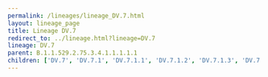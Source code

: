 ```yaml
---
permalink: /lineages/lineage_DV.7.html
layout: lineage_page
title: Lineage DV.7
redirect_to: ../lineage.html?lineage=DV.7
lineage: DV.7
parent: B.1.1.529.2.75.3.4.1.1.1.1.1
children: ['DV.7', 'DV.7.1', 'DV.7.1.1', 'DV.7.1.2', 'DV.7.1.3', 'DV.7.1.4', 'DV.7.1.5', 'DV.7.1.6', 'DV.7.1.7', 'DV.7.1.8', 'DV.7.1.9', 'DV.7.2']
---
```

